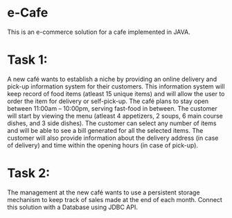# e-Cafe
This is an e-commerce solution for a cafe implemented in JAVA. 

# Task 1:
A new café wants to establish a niche by providing an online delivery and pick-up information system for their customers. This information system will keep record of food items (atleast 15 unique items) and will allow the user to order the item for delivery or self-pick-up. The café plans to stay open between 11:00am – 10:00pm, serving fast-food in between. The customer will start by viewing the menu (atleast 4 appetizers, 2 soups, 6 main course dishes, and 3 side dishes). The customer can select any number of items and will be able to see a bill generated for all the selected items. The customer will also provide information about the delivery address (in case of delivery) and time within the opening hours (in case of pick-up).

# Task 2:
The management at the new café wants to use a persistent storage mechanism to keep track of sales made at the end of each month. Connect this solution with a Database using JDBC API.  

